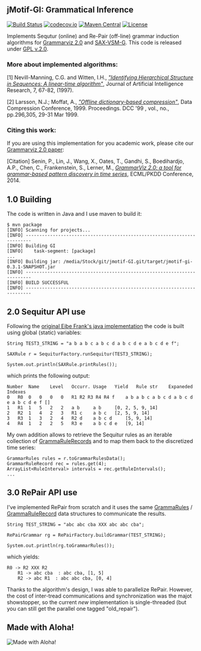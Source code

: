 ## jMotif-GI: Grammatical Inference
[![Build Status](https://travis-ci.org/jMotif/GI.svg?branch=master)](https://travis-ci.org/jMotif/GI)
[![codecov.io](http://codecov.io/github/jMotif/GI/coverage.svg?branch=master)](http://codecov.io/github/jMotif/GI?branch=master)
[![Maven Central](https://maven-badges.herokuapp.com/maven-central/net.seninp/jmotif-gi/badge.svg)](https://maven-badges.herokuapp.com/maven-central/net.seninp/jmotif-gi)
[![License](http://img.shields.io/:license-gpl2-green.svg)](http://www.gnu.org/licenses/gpl-2.0.html)


Implements Sequtur (online) and Re-Pair (off-line) grammar induction algorithms for [Grammarviz 2.0](https://github.com/GrammarViz2/grammarviz2_site) and [SAX-VSM-G](https://github.com/seninp/sax-vsm-g). This code is released under [GPL v.2.0](https://www.gnu.org/licenses/old-licenses/gpl-2.0.en.html).

### More about implemented algorithms:
[1] Nevill-Manning, C.G. and Witten, I.H., [*"Identifying Hierarchical Structure in Sequences: A linear-time algorithm"*](http://www.jair.org/media/374/live-374-1630-jair.pdf), Journal of Artificial Intelligence Research, 7, 67-82, (1997).

[2] Larsson, N.J.; Moffat, A., [*"Offline dictionary-based compression"*](http://ieeexplore.ieee.org/stamp/stamp.jsp?tp=&arnumber=755679&isnumber=16375), Data Compression Conference, 1999. Proceedings. DCC '99 , vol., no., pp.296,305, 29-31 Mar 1999.

### Citing this work:
If you are using this implementation for you academic work, please cite our [Grammarviz 2.0 paper](http://link.springer.com/chapter/10.1007/978-3-662-44845-8_37):

[Citation] Senin, P., Lin, J., Wang, X., Oates, T., Gandhi, S., Boedihardjo, A.P., Chen, C., Frankenstein, S., Lerner, M.,  [*GrammarViz 2.0: a tool for grammar-based pattern discovery in time series*](http://www2.hawaii.edu/~senin/assets/papers/grammarviz2.pdf), ECML/PKDD Conference, 2014.

1.0 Building
------------
The code is written in Java and I use maven to build it:
	
	$ mvn package
	[INFO] Scanning for projects...
	[INFO] ------------------------------------------------------------------------
  	[INFO] Building GI
	[INFO]    task-segment: [package]
  	...
	[INFO] Building jar: /media/Stock/git/jmotif-GI.git/target/jmotif-gi-0.3.1-SNAPSHOT.jar
	[INFO] ------------------------------------------------------------------------
	[INFO] BUILD SUCCESSFUL
	[INFO] ------------------------------------------------------------------------
  
2.0 Sequitur API use
------------
Following the [original Eibe Frank's java implementation](https://github.com/craignm/sequitur) the code is built using global (static) variables:

	String TEST3_STRING = "a b a b c a b c d a b c d e a b c d e f";
  
	SAXRule r = SequiturFactory.runSequitur(TEST3_STRING);

	System.out.println(SAXRule.printRules());

which prints the following output:

	Number	Name	Level	Occurr.	Usage	Yield	Rule str	Expaneded	Indexes
	0	R0	0	0	0	0	R1 R2 R3 R4 R4 f 	a b a b c a b c d a b c d e a b c d e f	[]
	1	R1	1	5	2	2	a b 	a b 	[0, 2, 5, 9, 14]
	2	R2	1	4	2	3	R1 c 	a b c 	[2, 5, 9, 14]
	3	R3	1	3	2	4	R2 d 	a b c d 	[5, 9, 14]
	4	R4	1	2	2	5	R3 e 	a b c d e 	[9, 14]
 
My own addition allows to retrieve the Sequitur rules as an iterable collection of [GrammaRuleRecords](https://github.com/jMotif/GI/blob/master/src/main/java/net/seninp/gi/GrammarRuleRecord.java) and to map them back to the discretized time series:

	GrammarRules rules = r.toGrammarRulesData();
	GrammarRuleRecord rec = rules.get(4);
	ArrayList<RuleInterval> intervals = rec.getRuleIntervals();
	...
  

3.0 RePair API use
------------
I've implemented RePair from scratch and it uses the same [GrammaRules](https://github.com/jMotif/GI/blob/master/src/main/java/net/seninp/gi/GrammarRules.java) / [GrammaRuleRecord](https://github.com/jMotif/GI/blob/master/src/main/java/net/seninp/gi/GrammarRuleRecord.java) data structures to communicate the results. 

	String TEST_STRING = "abc abc cba XXX abc abc cba";
	
	RePairGrammar rg = RePairFactory.buildGrammar(TEST_STRING);
	
	System.out.println(rg.toGrammarRules());
	
which yields: 	

	R0 -> R2 XXX R2 
        R1 -> abc cba  : abc cba, [1, 5]
        R2 -> abc R1  : abc abc cba, [0, 4]


Thanks to the algorithm's design, I was able to parallelize RePair. However, the cost of inter-tread communications and synchronization was the majot showstopper, so the current *new* implementation is single-threaded (but you can still get the parallel one tagged "old_repair").

## Made with Aloha!
![Made with Aloha!](https://raw.githubusercontent.com/GrammarViz2/grammarviz2_src/master/src/resources/assets/aloha.jpg)
